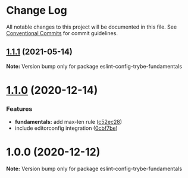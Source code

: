 # Change Log

All notable changes to this project will be documented in this file.
See [Conventional Commits](https://conventionalcommits.org) for commit guidelines.

## [1.1.1](https://github.com/betrybe/eslint-config-trybe/compare/eslint-config-trybe-fundamentals@1.1.0...eslint-config-trybe-fundamentals@1.1.1) (2021-05-14)

**Note:** Version bump only for package eslint-config-trybe-fundamentals





# [1.1.0](https://github.com/betrybe/eslint-config-trybe/compare/eslint-config-trybe-fundamentals@1.0.0...eslint-config-trybe-fundamentals@1.1.0) (2020-12-14)


### Features

* **fundamentals:** add max-len rule ([c52ec28](https://github.com/betrybe/eslint-config-trybe/commit/c52ec28d125b371d00063d3cb7d958c3d7ced0e6))
* include editorconfig integration ([0cbf7be](https://github.com/betrybe/eslint-config-trybe/commit/0cbf7be290acd59832b7298d691dcc69c0d32259))





# 1.0.0 (2020-12-12)

**Note:** Version bump only for package eslint-config-trybe-fundamentals
